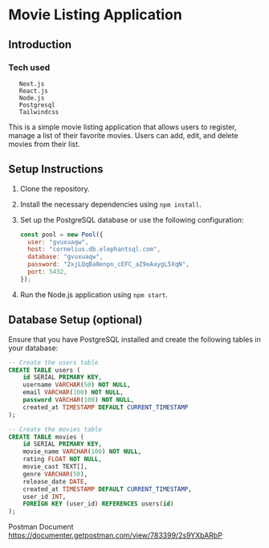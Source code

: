 # Movie Listing Application

## Introduction

### Tech used

```
   Next.js
   React.js
   Node.js
   Postgresql
   Tailwindcss
```

This is a simple movie listing application that allows users to register, manage a list of their favorite movies. Users can add, edit, and delete movies from their list.

## Setup Instructions

1. Clone the repository.
2. Install the necessary dependencies using `npm install`.
3. Set up the PostgreSQL database or use the following configuration:

   ```javascript
   const pool = new Pool({
     user: "gvuxuaqw",
     host: "cornelius.db.elephantsql.com",
     database: "gvuxuaqw",
     password: "2xjLQqBa0enpn_cEFC_aZ9eAaygL5XqN",
     port: 5432,
   });
   ```

4. Run the Node.js application using `npm start`.

## Database Setup (optional)

Ensure that you have PostgreSQL installed and create the following tables in your database:

```sql
-- Create the users table
CREATE TABLE users (
    id SERIAL PRIMARY KEY,
    username VARCHAR(50) NOT NULL,
    email VARCHAR(100) NOT NULL,
    password VARCHAR(100) NOT NULL,
    created_at TIMESTAMP DEFAULT CURRENT_TIMESTAMP
);

-- Create the movies table
CREATE TABLE movies (
    id SERIAL PRIMARY KEY,
    movie_name VARCHAR(100) NOT NULL,
    rating FLOAT NOT NULL,
    movie_cast TEXT[],
    genre VARCHAR(50),
    release_date DATE,
    created_at TIMESTAMP DEFAULT CURRENT_TIMESTAMP,
    user_id INT,
    FOREIGN KEY (user_id) REFERENCES users(id)
);
```

Postman Document
https://documenter.getpostman.com/view/783399/2s9YXbARbP
